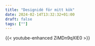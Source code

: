 ```yaml
---
title: "Designidé för mitt kök"
date: 2024-02-14T13:32:32+01:00
draft: false
tags: [""]
---
```


{{< youtube-enhanced ZiMDn9qXIE0 >}}
